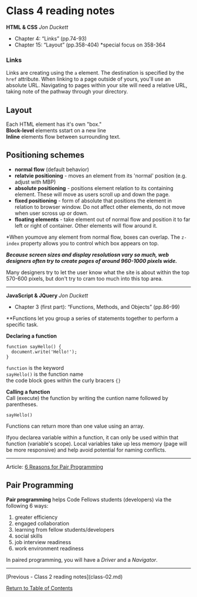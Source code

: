 # Class 4 reading notes

**HTML & CSS** *Jon Duckett*

- Chapter 4: “Links” (pp.74-93)
- Chapter 15: “Layout” (pp.358-404) *special focus on 358-364

### Links

Links are creating using the `a` element. The destination is specified by the `href` attribute.
When linking to a page outside of yours, you'll use an absolute URL. Navigating to pages within your site will need a relative URL, taking note of the pathway through your directory. 

## Layout

Each HTML element has it's own "box."  
**Block-level** elements sstart on a new line  
**Inline** elements flow between surrounding text.

## Positioning schemes

* **normal flow**   (default behavior)  
* **relatvie positioning**  - moves an element from its 'normal' position (e.g. adjust with MBP)  
* **absolute positioning**  - positions element relation to its containing element. These will move as users scroll up and down the page.
* **fixed positioning** - form of absolute that positions the element in relation to browser window. Do not affect other elements, do not move when user scross up or down.
* **floating elements** - take element out of normal flow and position it to far left or right of container. Other elements will flow around it.

*When youmove any element from normal flow, boxes can overlap. The `z-index` property allows you to control which box appears on top.

***Because screen sizes and display resolutiosn vary so much, web designers often try to create pages of around 960-1000 pixels wide.***

Many designers try to let the user know what the site is about within the top 570-600 pixels, but don't try to cram too much into this top area.




<hr />

**JavaScript & JQuery** *Jon Duckett*

- Chapter  3 (first part): “Functions, Methods, and Objects” (pp.86-99)

**Functions let you group a series of statements together to perform a specific task. 

**Declaring a function**

```
function sayHello() {
  document.write('Hello!');
}
```
`function` is the keyword  
`sayHello()` is the function name  
the code block goes within the curly bracers `{}`

**Calling a function**  
Call (execute) the function by writing the cuntion name followed by parentheses.  
```
sayHello()
```

Functions can return more than one value using an array.

Ifyou declarea variable within a function, it can only be used within that function (variable's scope). 
Local variables take up less memory (page will be more responsive) and help avoid potential for naming conflicts.

<hr />

Article: [6 Reasons for Pair Programming](https://www.codefellows.org/blog/6-reasons-for-pair-programming/)

## Pair Programming

**Pair programming** helps Code Fellows students (developers) via the following 6 ways:
1. greater efficiency
2. engaged collaboration
3. learning from fellow students/developers
4. social skills
5. job interview readiness
6. work environment readiness

In paired programming, you will have a *Driver* and a *Navigator*.

<hr />
[Previous - Class 2 reading notes](class-02.md)  

[Return to Table of Contents](README.md)